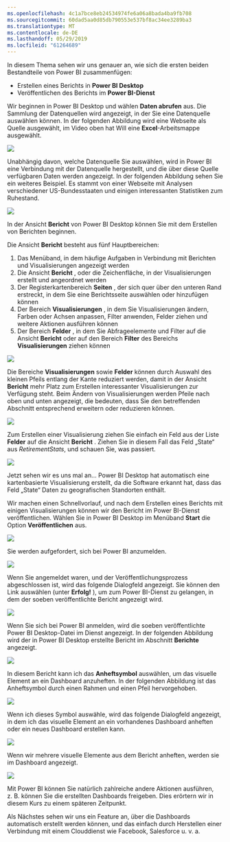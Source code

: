 ```yaml
---
ms.openlocfilehash: 4c1a7bce8eb24534974fe6a06a8bada4ba9fb708
ms.sourcegitcommit: 60dad5aa0d85db790553e537bf8ac34ee3289ba3
ms.translationtype: MT
ms.contentlocale: de-DE
ms.lasthandoff: 05/29/2019
ms.locfileid: "61264689"
---
```

In diesem Thema sehen wir uns genauer an, wie sich die ersten beiden Bestandteile von Power BI zusammenfügen:

* Erstellen eines Berichts in **Power BI Desktop**
* Veröffentlichen des Berichts im **Power BI-Dienst**

Wir beginnen in Power BI Desktop und wählen **Daten abrufen** aus. Die Sammlung der Datenquellen wird angezeigt, in der Sie eine Datenquelle auswählen können. In der folgenden Abbildung wird eine Webseite als Quelle ausgewählt, im Video oben hat Will eine **Excel**-Arbeitsmappe ausgewählt.

![](media/0-2-get-started-power-bi-desktop/c0a2_1.png)

Unabhängig davon, welche Datenquelle Sie auswählen, wird in Power BI eine Verbindung mit der Datenquelle hergestellt, und die über diese Quelle verfügbaren Daten werden angezeigt. In der folgenden Abbildung sehen Sie ein weiteres Beispiel. Es stammt von einer Webseite mit Analysen verschiedener US-Bundesstaaten und einigen interessanten Statistiken zum Ruhestand.

![](media/0-2-get-started-power-bi-desktop/c0a2_2.png)

In der Ansicht **Bericht** von Power BI Desktop können Sie mit dem Erstellen von Berichten beginnen.

Die Ansicht **Bericht** besteht aus fünf Hauptbereichen:

1. Das Menüband, in dem häufige Aufgaben in Verbindung mit Berichten und Visualisierungen angezeigt werden
2. Die Ansicht **Bericht** , oder die Zeichenfläche, in der Visualisierungen erstellt und angeordnet werden
3. Der Registerkartenbereich **Seiten** , der sich quer über den unteren Rand erstreckt, in dem Sie eine Berichtsseite auswählen oder hinzufügen können
4. Der Bereich **Visualisierungen** , in dem Sie Visualisierungen ändern, Farben oder Achsen anpassen, Filter anwenden, Felder ziehen und weitere Aktionen ausführen können
5. Der Bereich **Felder** , in dem Sie Abfrageelemente und Filter auf die Ansicht **Bericht** oder auf den Bereich **Filter** des Bereichs **Visualisierungen** ziehen können

![](media/0-2-get-started-power-bi-desktop/c0a2_3.png)

Die Bereiche **Visualisierungen** sowie **Felder** können durch Auswahl des kleinen Pfeils entlang der Kante reduziert werden, damit in der Ansicht **Bericht** mehr Platz zum Erstellen interessanter Visualisierungen zur Verfügung steht. Beim Ändern von Visualisierungen werden Pfeile nach oben und unten angezeigt, die bedeuten, dass Sie den betreffenden Abschnitt entsprechend erweitern oder reduzieren können.

![](media/0-2-get-started-power-bi-desktop/c0a2_4.png)

Zum Erstellen einer Visualisierung ziehen Sie einfach ein Feld aus der Liste **Felder** auf die Ansicht **Bericht** . Ziehen Sie in diesem Fall das Feld „State“ aus *RetirementStats*, und schauen Sie, was passiert.

![](media/0-2-get-started-power-bi-desktop/c0a2_5.png)

Jetzt sehen wir es uns mal an... Power BI Desktop hat automatisch eine kartenbasierte Visualisierung erstellt, da die Software erkannt hat, dass das Feld „State“ Daten zu geografischen Standorten enthält.

Wir machen einen Schnellvorlauf, und nach dem Erstellen eines Berichts mit einigen Visualisierungen können wir den Bericht im Power BI-Dienst veröffentlichen. Wählen Sie in Power BI Desktop im Menüband **Start** die Option **Veröffentlichen** aus.

![](media/0-2-get-started-power-bi-desktop/c0a2_6.png)

Sie werden aufgefordert, sich bei Power BI anzumelden.

![](media/0-2-get-started-power-bi-desktop/c0a2_7.png)

Wenn Sie angemeldet waren, und der Veröffentlichungsprozess abgeschlossen ist, wird das folgende Dialogfeld angezeigt. Sie können den Link auswählen (unter **Erfolg!** ), um zum Power BI-Dienst zu gelangen, in dem der soeben veröffentlichte Bericht angezeigt wird.

![](media/0-2-get-started-power-bi-desktop/c0a2_8.png)

Wenn Sie sich bei Power BI anmelden, wird die soeben veröffentlichte Power BI Desktop-Datei im Dienst angezeigt. In der folgenden Abbildung wird der in Power BI Desktop erstellte Bericht im Abschnitt **Berichte** angezeigt.

![](media/0-2-get-started-power-bi-desktop/c0a2_9.png)

In diesem Bericht kann ich das **Anheftsymbol** auswählen, um das visuelle Element an ein Dashboard anzuheften. In der folgenden Abbildung ist das Anheftsymbol durch einen Rahmen und einen Pfeil hervorgehoben.

![](media/0-2-get-started-power-bi-desktop/c0a2_10.png)

Wenn ich dieses Symbol auswähle, wird das folgende Dialogfeld angezeigt, in dem ich das visuelle Element an ein vorhandenes Dashboard anheften oder ein neues Dashboard erstellen kann.

![](media/0-2-get-started-power-bi-desktop/c0a2_11.png)

Wenn wir mehrere visuelle Elemente aus dem Bericht anheften, werden sie im Dashboard angezeigt.

![](media/0-2-get-started-power-bi-desktop/c0a2_12.png)

Mit Power BI können Sie natürlich zahlreiche andere Aktionen ausführen, z. B. können Sie die erstellten Dashboards freigeben. Dies erörtern wir in diesem Kurs zu einem späteren Zeitpunkt.

Als Nächstes sehen wir uns ein Feature an, über die Dashboards automatisch erstellt werden können, und das einfach durch Herstellen einer Verbindung mit einem Clouddienst wie Facebook, Salesforce u. v. a.

